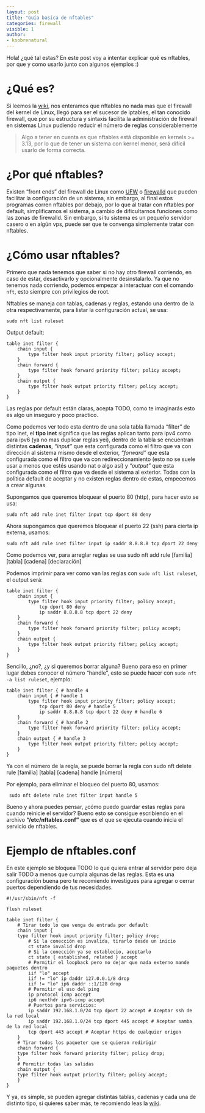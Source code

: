```yaml
---
layout: post
title: "Guía basica de nftables"
categories: firewall
visible: 1
author:
- ksobrenatural
---
```


Hola! ¿qué tal estas? En este post voy a intentar explicar qué es nftables, por que y como usarlo junto con algunos ejemplos :)

# ¿Qué es?

Si leemos la [wiki](https://wiki.nftables.org/wiki-nftables/index.php/Main_Page), nos enteramos que nftables no nada mas que el firewall del kernel de Linux, llegó para ser el sucesor de iptables, el tan conocido firewall, que por su estructura y sintaxis facilita la administración de firewall en sistemas Linux pudiendo reducir el número de reglas considerablemente

> Algo a tener en cuenta es que nftables está disponible en kernels >= 3.13, por lo que de tener un sistema con kernel menor, será difícil usarlo de forma correcta.

# ¿Por qué nftables?

Existen “front ends” del firewall de Linux como [UFW](https://wiki.ubuntu.com/UncomplicatedFirewall) o [firewalld](https://firewalld.org/) que pueden facilitar la configuración de un sistema, sin embargo, al final estos programas corren nftables por debajo, por lo que al tratar con nftables por default, simplificamos el sistema, a cambio de dificultarnos funciones como las zonas de firewalld. Sin embargo, si tu sistema es un pequeño servidor casero o en algún vps, puede ser que te convenga simplemente tratar con nftables.

# ¿Cómo usar nftables?

Primero que nada tenemos que saber si no hay otro firewall corriendo, en caso de estar, desactivarlo y opcionalmente desinstalarlo. Ya que no tenemos nada corriendo, podemos empezar a interactuar con el comando `nft`, esto siempre con privilegios de root.

Nftables se maneja con tablas, cadenas y reglas, estando una dentro de la otra respectivamente, para listar la configuración actual, se usa:

	sudo nft list ruleset
Output default:

	table inet filter {
		chain input {
			type filter hook input priority filter; policy accept;
		}
		chain forward {
			type filter hook forward priority filter; policy accept;
		}
		chain output {
			type filter hook output priority filter; policy accept;
		}
	}

Las reglas por default están claras, acepta TODO, como te imaginarás esto es algo un inseguro y poco practico. 

Como podemos ver todo esta dentro de una sola tabla llamada “filter” de tipo inet, el **tipo inet** significa que las reglas aplican tanto para ipv4 como para ipv6 (ya no mas duplicar reglas yei), dentro de la tabla se encuentran distintas **cadenas**, *“input”* que esta configurada como el filtro que va con dirección al sistema mismo desde el exterior, *“forward”* que esta configurada como el filtro que va con redireccionamiento (esto no se suele usar a menos que estés usando nat o algo así) y *“output”* que esta configurada como el filtro que va desde el sistema al exterior. Todas con la politica default de aceptar y no existen reglas dentro de estas, empecemos a crear algunas 

Supongamos que queremos bloquear el puerto 80 (http), para hacer esto se usa:

	sudo nft add rule inet filter input tcp dport 80 deny

Ahora supongamos que queremos bloquear el puerto 22 (ssh) para cierta ip externa, usamos:

	sudo nft add rule inet filter input ip saddr 8.8.8.8 tcp dport 22 deny

Como podemos ver, para arreglar reglas se usa
	sudo nft add rule [familia] [tabla] [cadena] [declaración]

Podemos imprimir para ver como van las reglas con `sudo nft list ruleset`, el output será: 

	table inet filter {
		chain input {
			type filter hook input priority filter; policy accept;
				tcp dport 80 deny
				ip saddr 8.8.8.8 tcp dport 22 deny
		}
		chain forward {
			type filter hook forward priority filter; policy accept;
		}
		chain output {
			type filter hook output priority filter; policy accept;
		}
	}

Sencillo, ¿no?, ¿y si queremos borrar alguna? Bueno para eso en primer lugar debes conocer el número “handle”, esto se puede hacer con `sudo nft -a list ruleset`, ejemplo:

	table inet filter { # handle 4
		chain input { # handle 1
			type filter hook input priority filter; policy accept;
				tcp dport 80 deny # handle 5
				ip saddr 8.8.8.8 tcp dport 22 deny # handle 6
		}
		chain forward { # handle 2
			type filter hook forward priority filter; policy accept;
		}
		chain output { # handle 3
			type filter hook output priority filter; policy accept;
		}
	}

Ya con el número de la regla, se puede borrar la regla con 
	sudo nft delete rule [familia] [tabla] [cadena] handle [número]

Por ejemplo, para eliminar el bloqueo del puerto 80, usamos:

	 sudo nft delete rule inet filter input handle 5

Bueno y ahora puedes pensar, ¿cómo puedo guardar estas reglas para cuando reinicie el servidor? Bueno esto se consigue escribiendo en el archivo **“/etc/nftables.conf”** que es el que se ejecuta cuando inicia el servicio de nftables.

# Ejemplo de nftables.conf

En este ejemplo se bloquea TODO lo que quiera entrar al servidor pero deja salir TODO a menos que cumpla algunas de las reglas. Esta es una configuración buena pero te recomiendo investigues para agregar o cerrar puertos dependiendo de tus necesidades.

	#!/usr/sbin/nft -f

	flush ruleset

	table inet filter {
		# Tirar todo lo que venga de entrada por default
		chain input {
		type filter hook input priority filter; policy drop;
			# Si la conección es invalida, tirarlo desde un inicio 
			ct state invalid drop
			# Si la conección ya se establecio, aceptarlo
			ct state { established, related } accept
			# Permitir el loopback pero no dejar que nada externo mande paquetes dentro
			iif "lo" accept
			iif != "lo" ip daddr 127.0.0.1/8 drop
			iif != "lo" ip6 daddr ::1/128 drop
			# Permitir el uso del ping
			ip protocol icmp accept
			ip6 nexthdr ipv6-icmp accept
			# Puertos para servicios:
			ip saddr 192.168.1.0/24 tcp dport 22 accept # Aceptar ssh de la red local
			ip saddr 192.168.1.0/24 tcp dport 445 accept # Aceptar samba de la red local
			tcp dport 443 accept # Aceptar https de cualquier origen
		}
		# Tirar todos los paqueter que se quieran redirigir
		chain forward {
		type filter hook forward priority filter; policy drop;
		}
		# Permitir todas las salidas
		chain output {
		type filter hook output priority filter; policy accept;
		}
	}


Y ya, es simple, se pueden agregar distintas tablas, cadenas y cada una de distinto tipo, si quieres saber más, te recomiendo leas la [wiki](https://wiki.nftables.org/wiki-nftables/index.php/Main_Page).



